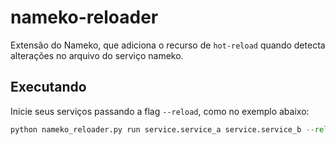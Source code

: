 # nameko-reloader

Extensão do Nameko, que adiciona o recurso de `hot-reload` quando detecta alterações no arquivo do serviço nameko.

## Executando

Inicie seus serviços passando a flag `--reload`, como no exemplo abaixo:

```py
python nameko_reloader.py run service.service_a service.service_b --reload
```
